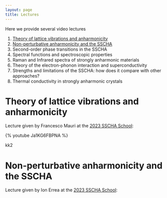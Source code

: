 ```yaml
---
layout: page
title: Lectures
---
```


Here we provide several video lectures 

1. [Theory of lattice vibrations and anharmonicity](Theory-of-lattice-vibrations-and-anharmonicity)
2. [Non-perturbative anharmonicity and the SSCHA](Non-perturbative-anharmonicity-and-the-SSCHA)
3. Second-order phase transitions in the SSCHA
4. Spectral functions and spectroscopic properties
5. Raman and Infrared spectra of strongly anharmonic materials
6. Theory of the electron-phonon interaction and superconductivity
7. Strengths and limitations of the SSCHA: how does it compare with other approaches?
8. Thermal conductivity in strongly anharmonic crystals

<a name="Theory-of-lattice-vibrations-and-anharmonicity"></a>
# Theory of lattice vibrations and anharmonicity

Lecture given by Francesco Mauri at the [2023 SSCHA School](http://sscha.eu/Schools/2023/home/):

{% youtube Ja1KG6FBPNA %}

kk2

<a name="Non-perturbative-anharmonicity-and-the-SSCHA"></a>
# Non-perturbative anharmonicity and the SSCHA

Lecture given by Ion Errea at the [2023 SSCHA School](http://sscha.eu/Schools/2023/home/):
